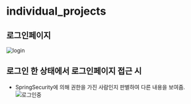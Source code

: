 # individual_projects

## 로그인페이지
![login](https://user-images.githubusercontent.com/45928290/94331619-f1b76b00-0008-11eb-8cc2-caaabfbdaeef.PNG)

## 로그인 한 상태에서 로그인페이지 접근 시
- SpringSecurity에 의해 권한을 가진 사람인지 판별하여 다른 내용을 보여줌.
![로그인중](https://user-images.githubusercontent.com/45928290/94331620-f3812e80-0008-11eb-81d7-326c712ce0fb.PNG)





